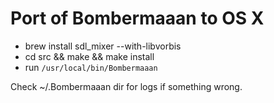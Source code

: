 Port of Bombermaaan to OS X
===

* brew install sdl_mixer --with-libvorbis
* cd src && make && make install
* run `/usr/local/bin/Bombermaaan`

Check ~/.Bombermaaan dir for logs if something wrong.
